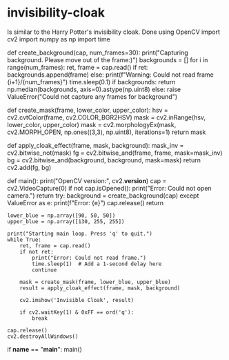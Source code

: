 # invisibility-cloak
Is similar to the Harry Potter's invisibility cloak. Done using OpenCV
import cv2
import numpy as np
import time

def create_background(cap, num_frames=30):
    print("Capturing background. Please move out of the frame:)")
    backgrounds = []
    for i in range(num_frames):
        ret, frame = cap.read()
        if ret:
            backgrounds.append(frame)
        else:
            print(f"Warning: Could not read frame {i+1}/{num_frames}")
        time.sleep(0.1)
    if backgrounds:
        return np.median(backgrounds, axis=0).astype(np.uint8)
    else:
        raise ValueError("Could not capture any frames for background")

def create_mask(frame, lower_color, upper_color):
    hsv = cv2.cvtColor(frame, cv2.COLOR_BGR2HSV)
    mask = cv2.inRange(hsv, lower_color, upper_color)
    mask = cv2.morphologyEx(mask, cv2.MORPH_OPEN, np.ones((3,3), np.uint8), iterations=1)
    return mask

def apply_cloak_effect(frame, mask, background):
    mask_inv = cv2.bitwise_not(mask)
    fg = cv2.bitwise_and(frame, frame, mask=mask_inv)
    bg = cv2.bitwise_and(background, background, mask=mask)
    return cv2.add(fg, bg)

def main():
    print("OpenCV version:", cv2.__version__)
    cap = cv2.VideoCapture(0)
    if not cap.isOpened():
        print("Error: Could not open camera.")
        return
    try:
        background = create_background(cap)
    except ValueError as e:
        print(f"Error: {e}")
        cap.release()
        return

    lower_blue = np.array([90, 50, 50])
    upper_blue = np.array([130, 255, 255])

    print("Starting main loop. Press 'q' to quit.")
    while True:
        ret, frame = cap.read()
        if not ret:
            print("Error: Could not read frame.")
            time.sleep(1)  # Add a 1-second delay here
            continue

        mask = create_mask(frame, lower_blue, upper_blue)
        result = apply_cloak_effect(frame, mask, background)

        cv2.imshow('Invisible Cloak', result)

        if cv2.waitKey(1) & 0xFF == ord('q'):
            break

    cap.release()
    cv2.destroyAllWindows()

if __name__ == "__main__":
    main()
